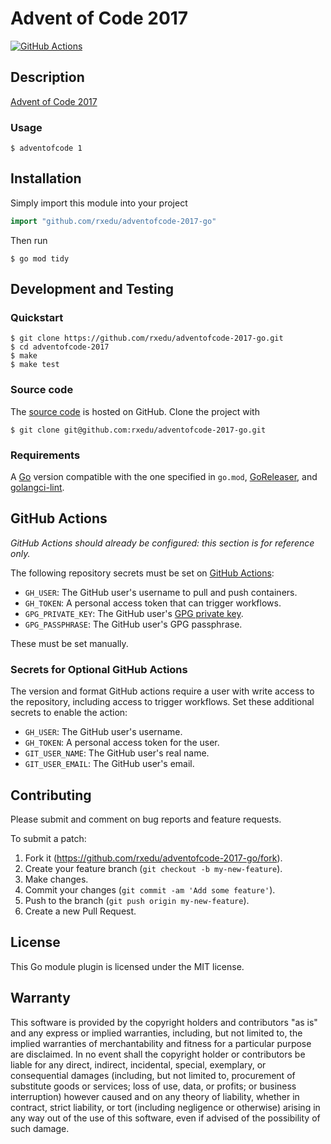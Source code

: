 # Advent of Code 2017

[![GitHub Actions](https://github.com/rxedu/adventofcode-2017-go/workflows/main/badge.svg)](https://github.com/rxedu/adventofcode-2017-go/actions)

## Description

[Advent of Code 2017](https://adventofcode.com/2017)

### Usage

```
$ adventofcode 1
```

## Installation

Simply import this module into your project

```go
import "github.com/rxedu/adventofcode-2017-go"
```

Then run

```
$ go mod tidy
```

## Development and Testing

### Quickstart

```
$ git clone https://github.com/rxedu/adventofcode-2017-go.git
$ cd adventofcode-2017
$ make
$ make test
```

### Source code

The [source code] is hosted on GitHub.
Clone the project with

```
$ git clone git@github.com:rxedu/adventofcode-2017-go.git
```

[source code]: https://github.com/rxedu/adventofcode-2017-go

### Requirements

A [Go] version compatible with the one specified in `go.mod`,
[GoReleaser], and [golangci-lint].

[Go]: https://golang.org/
[golangci-lint]: https://golangci-lint.run/
[GoReleaser]: https://goreleaser.com/

## GitHub Actions

_GitHub Actions should already be configured: this section is for reference only._

The following repository secrets must be set on [GitHub Actions]:

- `GH_USER`: The GitHub user's username to pull and push containers.
- `GH_TOKEN`: A personal access token that can trigger workflows.
- `GPG_PRIVATE_KEY`: The GitHub user's [GPG private key].
- `GPG_PASSPHRASE`: The GitHub user's GPG passphrase.

These must be set manually.

### Secrets for Optional GitHub Actions

The version and format GitHub actions
require a user with write access to the repository,
including access to trigger workflows.
Set these additional secrets to enable the action:

- `GH_USER`: The GitHub user's username.
- `GH_TOKEN`: A personal access token for the user.
- `GIT_USER_NAME`: The GitHub user's real name.
- `GIT_USER_EMAIL`: The GitHub user's email.

[GitHub Actions]: https://github.com/features/actions
[GPG private key]: https://github.com/marketplace/actions/import-gpg#prerequisites

## Contributing

Please submit and comment on bug reports and feature requests.

To submit a patch:

1. Fork it (https://github.com/rxedu/adventofcode-2017-go/fork).
2. Create your feature branch (`git checkout -b my-new-feature`).
3. Make changes.
4. Commit your changes (`git commit -am 'Add some feature'`).
5. Push to the branch (`git push origin my-new-feature`).
6. Create a new Pull Request.

## License

This Go module plugin is licensed under the MIT license.

## Warranty

This software is provided by the copyright holders and contributors "as is" and
any express or implied warranties, including, but not limited to, the implied
warranties of merchantability and fitness for a particular purpose are
disclaimed. In no event shall the copyright holder or contributors be liable for
any direct, indirect, incidental, special, exemplary, or consequential damages
(including, but not limited to, procurement of substitute goods or services;
loss of use, data, or profits; or business interruption) however caused and on
any theory of liability, whether in contract, strict liability, or tort
(including negligence or otherwise) arising in any way out of the use of this
software, even if advised of the possibility of such damage.
